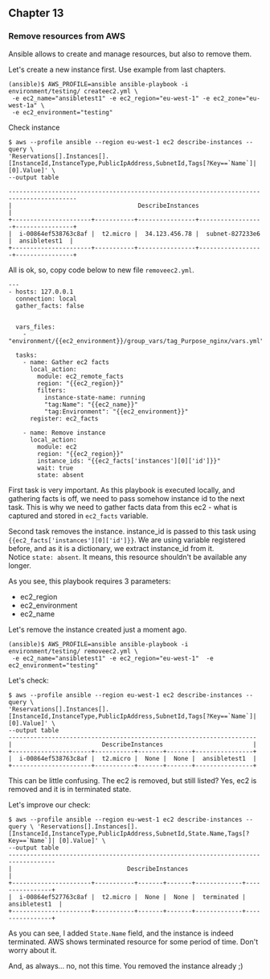 ## Chapter 13
### Remove resources from AWS

Ansible allows to create and manage resources, but also to remove them.

Let's create a new instance first. Use example from last chapters.

```
(ansible)$ AWS_PROFILE=ansible ansible-playbook -i environment/testing/ createec2.yml \
 -e ec2_name="ansibletest1" -e ec2_region="eu-west-1" -e ec2_zone="eu-west-1a" \
 -e ec2_environment="testing"
```

Check instance

```
$ aws --profile ansible --region eu-west-1 ec2 describe-instances --query \
'Reservations[].Instances[].[InstanceId,InstanceType,PublicIpAddress,SubnetId,Tags[?Key==`Name`]| [0].Value]' \
--output table

-----------------------------------------------------------------------------------------
|                                   DescribeInstances                                   |
+----------------------+-----------+----------------+------------------+----------------+
|  i-00864ef538763c8af |  t2.micro |  34.123.456.78 |  subnet-827233e6 |  ansibletest1  |
+----------------------+-----------+----------------+------------------+----------------+
```

All is ok, so, copy code below to new file `removeec2.yml`.

```
---
- hosts: 127.0.0.1
  connection: local
  gather_facts: false


  vars_files:
    - "environment/{{ec2_environment}}/group_vars/tag_Purpose_nginx/vars.yml"

  tasks:
    - name: Gather ec2 facts
      local_action:
        module: ec2_remote_facts
        region: "{{ec2_region}}"
        filters:
          instance-state-name: running
          "tag:Name": "{{ec2_name}}"
          "tag:Environment": "{{ec2_environment}}"
      register: ec2_facts

    - name: Remove instance
      local_action:
        module: ec2
        region: "{{ec2_region}}"
        instance_ids: "{{ec2_facts['instances'][0]['id']}}"
        wait: true
        state: absent

```
First task is very important. As this playbook is executed locally, and
gathering facts is off, we need to pass somehow instance id to the next task.
This is why we need to gather facts data from this ec2 - what is captured and
stored in `ec2_facts` variable.

Second task removes the instance. instance_id is passed to this task using
`{{ec2_facts['instances'][0]['id']}}`. We are using variable registered before,
and as it is a dictionary, we extract instance_id from it.  
Notice `state: absent`. It means, this resource shouldn't be available any
longer.

As you see, this playbook requires 3 parameters:
* ec2_region
* ec2_environment
* ec2_name

Let's remove the instance created just a moment ago.

```
(ansible)$ AWS_PROFILE=ansible ansible-playbook -i environment/testing/ removeec2.yml \
 -e ec2_name="ansibletest1" -e ec2_region="eu-west-1"  -e ec2_environment="testing"
```

Let's check:

```
$ aws --profile ansible --region eu-west-1 ec2 describe-instances --query \
'Reservations[].Instances[].[InstanceId,InstanceType,PublicIpAddress,SubnetId,Tags[?Key==`Name`]| [0].Value]' \
--output table
---------------------------------------------------------------------
|                         DescribeInstances                         |
+----------------------+-----------+-------+-------+----------------+
|  i-00864ef538763c8af |  t2.micro |  None |  None |  ansibletest1  |
+----------------------+-----------+-------+-------+----------------+

```

This can be little confusing. The ec2 is removed, but still listed? Yes,
ec2 is removed and it is in terminated state.

Let's improve our check:

```
$ aws --profile ansible --region eu-west-1 ec2 describe-instances --query \ 'Reservations[].Instances[].[InstanceId,InstanceType,PublicIpAddress,SubnetId,State.Name,Tags[?Key==`Name`]| [0].Value]' \
--output table
-----------------------------------------------------------------------------------
|                                DescribeInstances                                |
+----------------------+-----------+-------+-------+-------------+----------------+
|  i-00864ef527763c8af |  t2.micro |  None |  None |  terminated |  ansibletest1  |
+----------------------+-----------+-------+-------+-------------+----------------+
```

As you can see, I added `State.Name` field, and the instance is indeed
terminated. AWS shows terminated resource for some period of time. Don't worry
about it.

And, as always... no, not this time. You removed the instance already ;)
